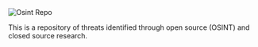 
<img src="https://github.com/jmpshell/ThreatFeeds/blob/master/assets/logo%20osint.jpg" alt="Osint Repo"/>

This is a repository of threats identified through open source (OSINT) and closed source research.

